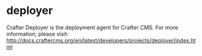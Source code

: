 deployer
==========

Crafter Deployer is the deployment agent for Crafter CMS. For more information, please visit: http://docs.craftercms.org/en/latest/developers/projects/deployer/index.html
